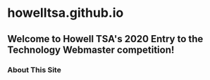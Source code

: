 # howelltsa.github.io

## Welcome to Howell TSA's 2020 Entry to the Technology Webmaster competition!

### About This Site
